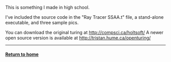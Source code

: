 This is something I made in high school.

I've included the source code in the "Ray Tracer SSAA.t" file, a stand-alone executable, and three sample pics.


You can download the original turing at http://compsci.ca/holtsoft/
A newer open source version is available at http://tristan.hume.ca/openturing/

----
#### [Return to home](https://github.com/jryga/Portfolio#top)